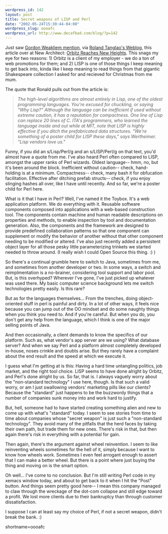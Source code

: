 ```yaml
--- 
wordpress_id: 142
layout: post
title: Secret weapons of LISP and Perl
date: "2002-05-24T15:30:44-04:00"
wordpress_slug: oooafc
wordpress_url: http://www.decafbad.com/blog/?p=142
---
```

<p>Just saw <a href="http://radio.weblogs.com/0106046/2002/05/24.html#a48">Gordon Weakliem mention</a>, via <a href="http://www.rolandtanglao.com/2002/05/21.html#a1965">Roland Tanglao's Weblog</a>, this article over at New Architect: <a href="http://www.newarchitectmag.com/documents/s=2286/new1015626014044/">Orbitz Reaches New Heights</a>.  This snags my eye for two reasons: 1) Orbitz is a client of my employer - we do a ton of web promotions for them; and 2) LISP is one of those things I keep meaning to get back into, kinda like I keep meaning to read things from that gigantic Shakespeare collection I asked for and recieved for Christmas from me mum.</p>
<p>The quote that Ronald pulls out from the article is:<blockquote><i>The high-level algorithms are almost entirely in Lisp, one of the oldest programming languages. You're excused for chuckling, or saying "Why Lisp?" Although the language can be inefficient if used without extreme caution, it has a reputation for compactness. One line of Lisp can replace 20 lines of C. ITA's programmers, who learned the language inside and out while at MIT, note that LISP is highly effective if you ditch the prefabricated data structures. "We're something of a poster child for LISP these days," says Wertheimer. "Lisp vendors love us."</i></blockquote>Funny, if you did an s/Lisp/Perl/g and an s/LISP/Perl/g on that text, you'd almost have a quote from me.  I've also heard Perl often compared to LISP, amongst the upper ranks of Perl wizards.  Oldest language-- hmm, no, but it's been around the block.  Inefficient without caution-- check, hand-holding is at a minimum.  Compactness-- check, many bash it for obfucation facilitation.  Effective after ditching prefab structs-- check, if you enjoy slinging hashes all over, like I have until recently.  And so far, we're a poster child for Perl here.</p>
<p>What is it that I have in Perl?  Well, I've named it the Toybox.  It's a web application platform.  We do everything with it.  Reusable software components composed into applications with a web-based construction tool.  The components contain machine and human readable descriptions on properties and methods, to enable inspection by tool and documentation generation.  Also, the components and the framework are designed to provide predefined collaboration patterns so that one component can supplement or modify the behavior of another without that other component needing to be modified or altered.  I've also just recently added a persistent object layer for all those pesky little parameterizing trinkets we started needed to throw around.  (I really wish I could Open Source this thing. :) )</p>
<p>So there's a continual grumble here to switch to Java, sometimes from me, and sometimes from another developer or two.  In some ways, a switch and reimplmentation is a no-brainer, considering tool support and labor pool.  But, is this overhyped?  Wherever I've gone, I've just picked up whatever was used there.  My basic computer science background lets me switch technologies pretty easily.  Is this rare?</p>
<p>But as for the languages themselves... From the trenches, doing object-oriented stuff in perl is painful and dirty.  In a lot of other ways, it feels nice because you can jump out of the OO mindset and do some naughty things when you think you need to.  And if you're careful.  But when you do, you don't get any help from the language, which I think is one of the major selling points of Java.</p>
<p>And then occasionally, a client demands to know the specifics of our platform.  Such as, what vendor's app server are we using?  What database server?  And when we say Perl and a platform almost completely developed in-house, noses crinkle and doubts arise.  But they rarely have a complaint about the end result and the speed at which we execute it.</p>
<p>I guess what I'm getting at is this:  Having a hard time untangling politics, job market, and the right tool choice.  LISP seems to have done alright by Orbitz, and Perl's done alright by us.  So far, that is.  I always vaguely worry about the "non-standard technology" I use here, though.  Is that such a valid worry, or am I just swallowing vendors' marketing pills like our clients?  Because the "standard" just happens to be the buzzwordy things that a number of companies sunk money into and work hard to justify.</p>
<p>But, hell, someone had to have started creating something alien and new to come up with what's "standard" today.  I seem to see stories from time to time about companies whose "secret weapon" is just such a "non-standard technology".  They avoid many of the pitfalls that the herd faces by taking their own path, but trade them for new ones.  There's risk in that, but then again there's risk in everything with a potential for gain.</p>
<p>Then again, there's the argument against wheel reinvention.  I seem to like reinventing wheels sometimes for the hell of it, simply because I want to know how wheels work.  Sometimes I even feel arrogant enough to assert that I can make a better wheel.  But there is a point where just buying the thing and moving on is the smart option.</p>
<p>Oh well...  I've come to no conclusion.  But I'm still writing Perl code in my xemacs window today, and about to get back to it when I hit the "Post" button.  And things seem pretty good here-- I mean this company managed to claw through the wreckage of the dot-com collapse and still edge toward a profit.  We lost more clients due to their bankruptcy than through customer dissatisfaction. </p>
<p>I suppose I can at least say my choice of Perl, if not a secret weapon, didn't break the bank.  :)</p>
<!--more-->
shortname=oooafc
